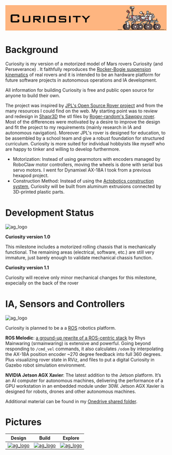 ![Curiosity](/images/curiosity_logo.jpg)

# Background

Curiosity is my version of a motorized model of Mars rovers Curiosity (and Perseverance) . It faithfully reproduces
the [Rocker-Bogie suspension kinematics](https://en.wikipedia.org/wiki/Rocker-bogie) of real
rovers and it is intended to be an hardware platform for future software projects in autonomous
operations and IA development.

All information for building Curiosity is free and public open source for anyone to build their
own.

The project was inspired by [JPL's Open Source Rover project](https://opensourcerover.jpl.nasa.gov) and from the many resources I could find on the web. My starting point was to review and redesign in [Shapr3D](https://www.shapr3d.com) the stl files by [Roger-random's Sawppy rover](https://github.com/Roger-random/Sawppy_Rover/tree/main/STL). 
Most of the differences were motivated by a desire to improve the design and fit the project to my requirements (mainly research in IA and autonomous navigation). Moreover JPL's rover is designed for education, to be assembled by a school team and give a robust foundation for structured curriculum. Curiosity is more suited for individual hobbyists like myself who are happy to tinker and willing to develop furthermore.

* Motorization: Instead of using gearmotors with encoders managed by RoboClaw motor controllers, moving the wheels is done with serial bus servo motors. I went for Dynamixel AX-18A I took from a previous hexapod project. 
* Construction Method: Instead of using the [Actobotics construction system](https://www.servocity.com/actobotics), Curiosity will be built from aluminum extrusions connected by 3D-printed plastic parts.

# Development Status
<img src="https://github.com/andreagavazzi/Curiosity/blob/main/images/nasa_logo.jpg" alt="ag_logo" width="600"/>

**Curiosity version 1.0** 

This milestone includes a motorized rolling chassis that is mechanically functional.
The remaining areas (electrical, software, etc.) are still very immature, just barely enough to validate mechanical chassis function. 

**Curiosity version 1.1**

Curiosity will receive only minor mechanical changes for this milestone, expecially on the back of the rover

# IA, Sensors and Controllers
<img src="https://github.com/andreagavazzi/Curiosity/blob/main/images/ag_logo.jpg" alt="ag_logo" width="200"/>
  
Curiosity is planned to be a a [ROS](http://ros.org) robotics platform.

**ROS Melodic**: [a ground-up rewrite of a ROS-centric stack](https://github.com/srmainwaring/curio) by Rhys Mainwaring (srmainwaring) is extensive and powerful. Going beyond responding to `/cmd_vel` commands, it also calculates `/odom` by interpolating the AX-18A position encoder ~270 degree feedback into full 360 degrees. Plus visualizing rover state in RViz, and files to put a digital Curiosity in Gazebo robot simulation environment.

**NVIDIA Jetson AGX Xavier**: The latest addition to the Jetson platform. It’s an AI computer for autonomous machines, delivering the performance of a GPU workstation in an embedded module under 30W. Jetson AGX Xavier is designed for robots, drones and other autonomous machines.

Additional material can be found in my [Onedrive shared folder](https://1drv.ms/f/s!AkUtNLbG6ptfpiPbJ0WKSoO58hIA).

# Pictures

| Design  | Build  | Explore |
| ------------- | ------------- | ------------- |
| [<img src="https://github.com/andreagavazzi/Curiosity/blob/main/images/ico_astronomy.png" alt="ag_logo" width="80"/>](https://github.com/andreagavazzi/Curiosity/blob/main/images/design/design.md) | [<img src="https://github.com/andreagavazzi/Curiosity/blob/main/images/ico_mars-rover.png" alt="ag_logo" width="80"/>](https://github.com/andreagavazzi/Curiosity/blob/main/images/build/build.md) | [<img src="https://github.com/andreagavazzi/Curiosity/blob/main/images/ico_extraterrestrial.png" alt="ag_logo" width="80"/>](https://github.com/andreagavazzi/Curiosity/blob/main/images/explore/explore.md)  |



